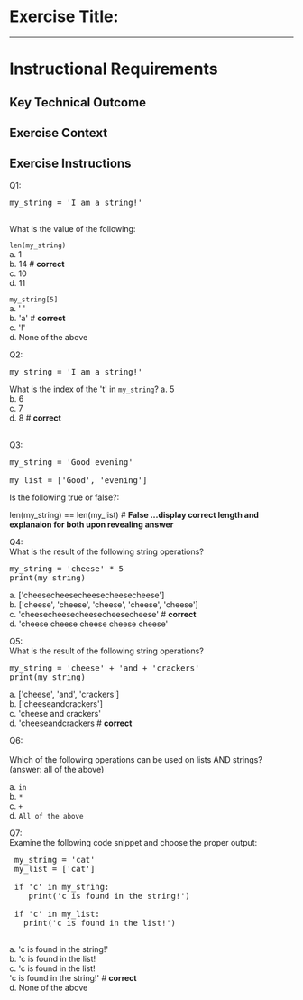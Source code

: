 # Exercise Title:
---
# Instructional Requirements
## Key Technical Outcome

## Exercise Context

## Exercise Instructions

Q1:<br>

<pre>
my_string = 'I am a string!'<br>
</pre>

What is the value of the following:<br>

<code>len(my_string)</code><br>
a. 1 <br>
b. 14 # <b> correct </b> <br>
c. 10 <br>
d. 11 <br>


<code>my_string[5]</code><br>
a. ' '  <br>
b. 'a' # <b> correct </b> <br>
c. '!' <br>
d. None of the above

Q2:<br>
<pre>
my_string = 'I am a string!'
</pre>
What is the index of the 't' in <code>my_string</code>?
a. 5 <br>
b. 6 <br>
c. 7 <br>
d. 8 # <b> correct </b>

<br>
Q3:<br>
<pre>
my_string = 'Good evening'<br>
my_list = ['Good', 'evening']
</pre>

Is the following true or false?:

len(my_string) == len(my_list) # <b> False ...display correct length and explanaion for both upon revealing answer </b>
 
Q4:<br>
What is the result of the following string operations?<br>

<pre>
my_string = 'cheese' * 5
print(my_string)
</pre>

a. ['cheesecheesecheesecheesecheese'] <br>
b. ['cheese', 'cheese', 'cheese', 'cheese', 'cheese'] <br>
c. 'cheesecheesecheesecheesecheese' # <b> correct </b> <br>
d. 'cheese cheese cheese cheese cheese' <br>
   
Q5:<br>
What is the result of the following string operations?<br>

<pre>
my_string = 'cheese' + 'and + 'crackers'
print(my_string)
</pre>

a. ['cheese', 'and', 'crackers'] <br>
b. ['cheeseandcrackers'] <br>
c. 'cheese and crackers'  <br>
d. 'cheeseandcrackers # <b> correct </b> <br>
   
Q6:<br>   
Which of the following operations can be used on lists AND strings? (answer: all of the above)
 
a. <code>in</code><br>
b. <code>*</code> <br>
c. <code>+</code> <br>
d. <code>All of the above</code>

Q7:<br>
Examine the following code snippet and choose the proper output:
 
 <pre>
 my_string = 'cat'
 my_list = ['cat']
  
 if 'c' in my_string:
    print('c is found in the string!')
 
 if 'c' in my_list:
   print('c is found in the list!')
 </pre>

a. 'c is found in the string!'<br>
b. 'c is found in the list!<br>
c. 'c is found in the list! <br>
   'c is found in the string!' # <b> correct </b><br>
d. None of the above <br>

